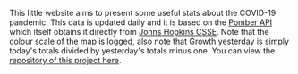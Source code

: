This little website aims to present some useful stats about the COVID-19 pandemic. This data is updated daily and it is based on the [Pomber API](https://github.com/pomber/covid19) which itself obtains it directly from [Johns Hopkins CSSE](https://github.com/CSSEGISandData/COVID-19). Note that the colour scale of the map is logged, also note that Growth yesterday is simply today's totals divided by yesterday's totals minus one. You can view the [repository of this project here](https://github.com/ivan-rivera/covid19).  